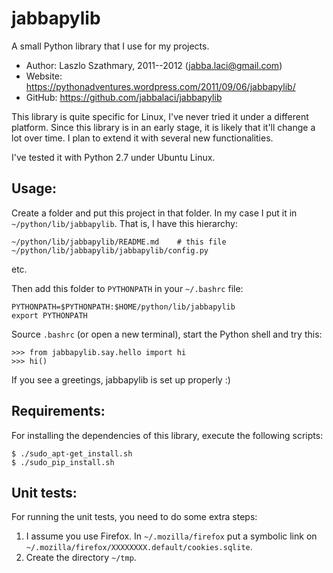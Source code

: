 jabbapylib
==========

A small Python library that I use for my projects.

* Author:  Laszlo Szathmary, 2011--2012 (<jabba.laci@gmail.com>)
* Website: <https://pythonadventures.wordpress.com/2011/09/06/jabbapylib/>
* GitHub:  <https://github.com/jabbalaci/jabbapylib>


This library is quite specific for Linux, I've never tried
it under a different platform. Since this library is in an 
early stage, it is likely that it'll change a lot over time.
I plan to extend it with several new functionalities.

I've tested it with Python 2.7 under Ubuntu Linux.


Usage:
------

Create a folder and put this project in that folder.
In my case I put it in `~/python/lib/jabbapylib`. That is, I have this
hierarchy:

    ~/python/lib/jabbapylib/README.md    # this file
    ~/python/lib/jabbapylib/jabbapylib/config.py

etc.

Then add this folder to `PYTHONPATH` in your `~/.bashrc` file:

    PYTHONPATH=$PYTHONPATH:$HOME/python/lib/jabbapylib
    export PYTHONPATH

Source `.bashrc` (or open a new terminal), start the Python
shell and try this:

    >>> from jabbapylib.say.hello import hi
    >>> hi()

If you see a greetings, jabbapylib is set up properly :)


Requirements:
-------------

For installing the dependencies of this library,
execute the following scripts:

    $ ./sudo_apt-get_install.sh
    $ ./sudo_pip_install.sh


Unit tests:
-----------

For running the unit tests, you need to do some
extra steps:

1. I assume you use Firefox. In `~/.mozilla/firefox` put a symbolic link on 
    `~/.mozilla/firefox/XXXXXXXX.default/cookies.sqlite`.
2. Create the directory `~/tmp`.


